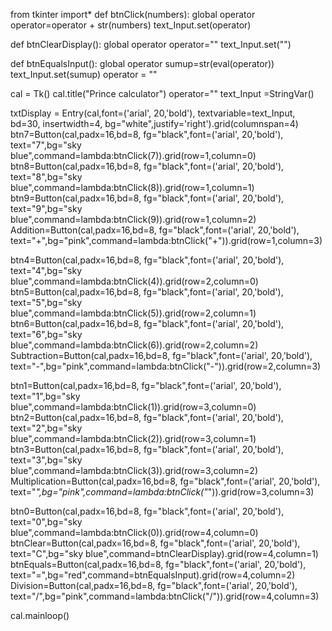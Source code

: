 from tkinter import*
def btnClick(numbers):
    global operator
    operator=operator + str(numbers)
    text_Input.set(operator)

def btnClearDisplay():
    global operator
    operator=""
    text_Input.set("")

def btnEqualsInput():
    global operator
    sumup=str(eval(operator))
    text_Input.set(sumup)
    operator = ""



cal = Tk()
cal.title("Prince calculator")
operator=""
text_Input =StringVar()

txtDisplay = Entry(cal,font=('arial', 20,'bold'), textvariable=text_Input, bd=30, insertwidth=4,
                   bg="white",justify='right').grid(columnspan=4)
btn7=Button(cal,padx=16,bd=8, fg="black",font=('arial', 20,'bold'),
            text="7",bg="sky blue",command=lambda:btnClick(7)).grid(row=1,column=0)
btn8=Button(cal,padx=16,bd=8, fg="black",font=('arial', 20,'bold'),
            text="8",bg="sky blue",command=lambda:btnClick(8)).grid(row=1,column=1)
btn9=Button(cal,padx=16,bd=8, fg="black",font=('arial', 20,'bold'),
            text="9",bg="sky blue",command=lambda:btnClick(9)).grid(row=1,column=2)
Addition=Button(cal,padx=16,bd=8, fg="black",font=('arial', 20,'bold'),
            text="+",bg="pink",command=lambda:btnClick("+")).grid(row=1,column=3)

btn4=Button(cal,padx=16,bd=8, fg="black",font=('arial', 20,'bold'),
            text="4",bg="sky blue",command=lambda:btnClick(4)).grid(row=2,column=0)
btn5=Button(cal,padx=16,bd=8, fg="black",font=('arial', 20,'bold'),
            text="5",bg="sky blue",command=lambda:btnClick(5)).grid(row=2,column=1)
btn6=Button(cal,padx=16,bd=8, fg="black",font=('arial', 20,'bold'),
            text="6",bg="sky blue",command=lambda:btnClick(6)).grid(row=2,column=2)
Subtraction=Button(cal,padx=16,bd=8, fg="black",font=('arial', 20,'bold'),
            text="-",bg="pink",command=lambda:btnClick("-")).grid(row=2,column=3)

btn1=Button(cal,padx=16,bd=8, fg="black",font=('arial', 20,'bold'),
            text="1",bg="sky blue",command=lambda:btnClick(1)).grid(row=3,column=0)
btn2=Button(cal,padx=16,bd=8, fg="black",font=('arial', 20,'bold'),
            text="2",bg="sky blue",command=lambda:btnClick(2)).grid(row=3,column=1)
btn3=Button(cal,padx=16,bd=8, fg="black",font=('arial', 20,'bold'),
            text="3",bg="sky blue",command=lambda:btnClick(3)).grid(row=3,column=2)
Multiplication=Button(cal,padx=16,bd=8, fg="black",font=('arial', 20,'bold'),
            text="*",bg="pink",command=lambda:btnClick("*")).grid(row=3,column=3)

btn0=Button(cal,padx=16,bd=8, fg="black",font=('arial', 20,'bold'),
            text="0",bg="sky blue",command=lambda:btnClick(0)).grid(row=4,column=0)
btnClear=Button(cal,padx=16,bd=8, fg="black",font=('arial', 20,'bold'),
            text="C",bg="sky blue",command=btnClearDisplay).grid(row=4,column=1)
btnEquals=Button(cal,padx=16,bd=8, fg="black",font=('arial', 20,'bold'),
            text="=",bg="red",command=btnEqualsInput).grid(row=4,column=2)
Division=Button(cal,padx=16,bd=8, fg="black",font=('arial', 20,'bold'),
            text="/",bg="pink",command=lambda:btnClick("/")).grid(row=4,column=3)

cal.mainloop()
